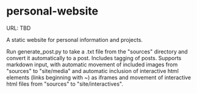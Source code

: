 # personal-website

URL: TBD

A static website for personal information and projects.

Run generate_post.py to take a .txt file from the "sources" directory and convert it automatically to a post. Includes tagging of posts. Supports markdown input, with automatic movement of included images from "sources" to "site/media" and automatic inclusion of interactive html elements (links beginning with ~) as iframes and movement of interactive html files from "sources" to "site/interactives".